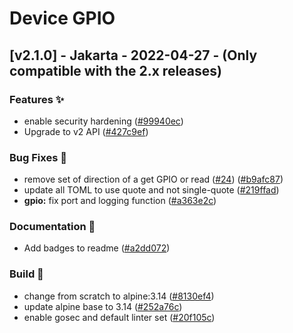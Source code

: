 # Device GPIO

<a name="x.y.z"></a>

## [v2.1.0] - Jakarta - 2022-04-27 - (Only compatible with the 2.x releases)
### Features ✨
- enable security hardening ([#99940ec](https://github.com/edgexfoundry/device-gpio/commits/99940ec))
- Upgrade to v2 API ([#427c9ef](https://github.com/edgexfoundry/device-gpio/commits/427c9ef))
### Bug Fixes 🐛
- remove set of direction of a get GPIO or read ([#24](https://github.com/edgexfoundry/device-gpio/issues/24)) ([#b9afc87](https://github.com/edgexfoundry/device-gpio/commits/b9afc87))
- update all TOML to use quote and not single-quote ([#219ffad](https://github.com/edgexfoundry/device-gpio/commits/219ffad))
- **gpio:** fix port and logging function ([#a363e2c](https://github.com/edgexfoundry/device-gpio/commits/a363e2c))
### Documentation 📖
- Add badges to readme ([#a2dd072](https://github.com/edgexfoundry/device-gpio/commits/a2dd072))
### Build 👷
- change from scratch to alpine:3.14 ([#8130ef4](https://github.com/edgexfoundry/device-gpio/commits/8130ef4))
- update alpine base to 3.14 ([#252a76c](https://github.com/edgexfoundry/device-gpio/commits/252a76c))
- enable gosec and default linter set ([#20f105c](https://github.com/edgexfoundry/device-gpio/commits/20f105c))

